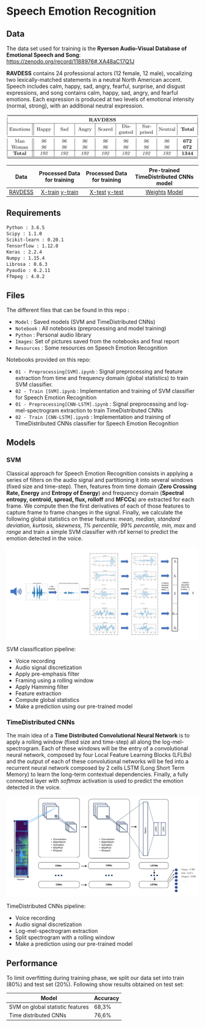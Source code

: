 # Speech Emotion Recognition

## Data

The data set used for training is the **Ryerson Audio-Visual Database of Emotional Speech and Song**: https://zenodo.org/record/1188976#.XA48aC17Q1J

 **RAVDESS** contains 24 professional actors (12 female, 12 male), vocalizing two lexically-matched statements in a neutral North American accent. Speech includes calm, happy, sad, angry, fearful, surprise, and disgust expressions, and song contains calm, happy, sad, angry, and fearful emotions. Each expression is produced at two levels of emotional intensity (normal, strong), with an additional neutral expression.

 ![image](Images/RAVDESS.png)

| Data | Processed Data for training | Processed Data for training | Pre-trained TimeDistributed CNNs model|
|:----:|:---------------------------:|:---------------------------:|:-------------------------------------:|
| [RAVDESS](https://drive.google.com/file/d/1OL2Kx9dPdeZWoue6ofHcUNs5jwpfh4Fc/view?usp=sharing) | [X-train](https://drive.google.com/file/d/1qv-y0FhaRy5Np8DF3a8Xty8xLvvv4QH4/view?usp=sharing) [y-train](https://drive.google.com/file/d/1y5j43I09Xe6RHK8BsHP8_ZNkUuTehhgY/view?usp=sharing) | [X-test](https://drive.google.com/file/d/1MN1Fxc_sDR1ZDQmPdFMwlnhP4qn9d8bT/view?usp=sharing) [y-test](https://drive.google.com/file/d/1ovvCXumkEP1oLxErgMgyIg1Z1Eih430W/view?usp=sharing)| [Weights](https://drive.google.com/file/d/1pQ5QahXJ3dPDXhyPkQ7rS1fOHWKHcIdX/view?usp=sharing) [Model](https://drive.google.com/file/d/1TuKN2PbFvoClaobL3aOW1KmA0e2eEc-O/view?usp=sharing) | [Colab Notebook](https://colab.research.google.com/drive/1EY8m7uj3BzU-OsjAPGBqoapw1OSUHhum)|


## Requirements

```
Python : 3.6.5
Scipy : 1.1.0
Scikit-learn : 0.20.1
Tensorflow : 1.12.0
Keras : 2.2.4
Numpy : 1.15.4
Librosa : 0.6.3
Pyaudio : 0.2.11
Ffmpeg : 4.0.2
```


## Files

The different files that can be found in this repo :
- `Model` : Saved models (SVM and TimeDistributed CNNs)
- `Notebook` : All notebooks (preprocessing and model training)
- `Python` : Personal audio library
- `Images`: Set of pictures saved from the notebooks and final report
- `Resources` : Some resources on Speech Emotion Recognition

Notebooks provided on this repo:
- `01 - Preprocessing[SVM].ipynb` : Signal preprocessing and feature extraction from time and frequency domain (global statistics) to train SVM classifier.
- `02 - Train [SVM].ipynb` : Implementation and training of SVM classifier for Speech Emotion Recognition
- `01 - Preprocessing[CNN-LSTM].ipynb` :  Signal preprocessing and log-mel-spectrogram extraction to train TimeDistributed CNNs
- `02 - Train [CNN-LSTM].ipynb` : Implementation and training of TimeDistributed CNNs classifier for Speech Emotion Recognition


## Models

### SVM

Classical approach for Speech Emotion Recognition consists in applying a series of filters on the audio signal and partitioning it into several windows (fixed size and time-step). Then, features from time domain (**Zero Crossing Rate, Energy** and **Entropy of Energy**) and frequency domain (**Spectral entropy, centroid, spread, flux, rolloff** and **MFCCs**) are extracted for each frame. We compute then the first derivatives of each of those features to capture frame to frame changes in the signal. Finally, we calculate the following global statistics on these features: *mean, median, standard deviation, kurtosis, skewness, 1% percentile, 99% percentile, min, max* and *range* and train a simple SVM classifier with rbf kernel to predict the emotion detected in the voice.

 ![image](Images/features_stats.png)

SVM classification pipeline:
- Voice recording
- Audio signal discretization
- Apply pre-emphasis filter
- Framing using a rolling window
- Apply Hamming filter
- Feature extraction
- Compute global statistics
- Make a prediction using our pre-trained model


### TimeDistributed CNNs

The main idea of a **Time Distributed Convolutional Neural Network** is to apply a rolling window (fixed size and time-step) all along the log-mel-spectrogram. Each of these windows will be the entry of a convolutional neural network, composed by four Local Feature Learning Blocks (LFLBs) and the output of each of these convolutional networks will be fed into a recurrent neural network composed by 2 cells LSTM (Long Short Term Memory) to learn the long-term contextual dependencies. Finally, a fully connected layer with *softmax* activation is used to predict the emotion detected in the voice.

 ![image](Images/sound_pipeline.png)

TimeDistributed CNNs pipeline:
- Voice recording
- Audio signal discretization
- Log-mel-spectrogram extraction
- Split spectrogram with a rolling window
- Make a prediction using our pre-trained model


## Performance

To limit overfitting during training phase, we split our data set into train (80%) and test set (20%). Following show results obtained on test set:

|       Model                             |   Accuracy    |
|-----------------------------------------|---------------|
| SVM on global statistic features        |     68,3%     |
| Time distributed CNNs                   |     76,6%     |

